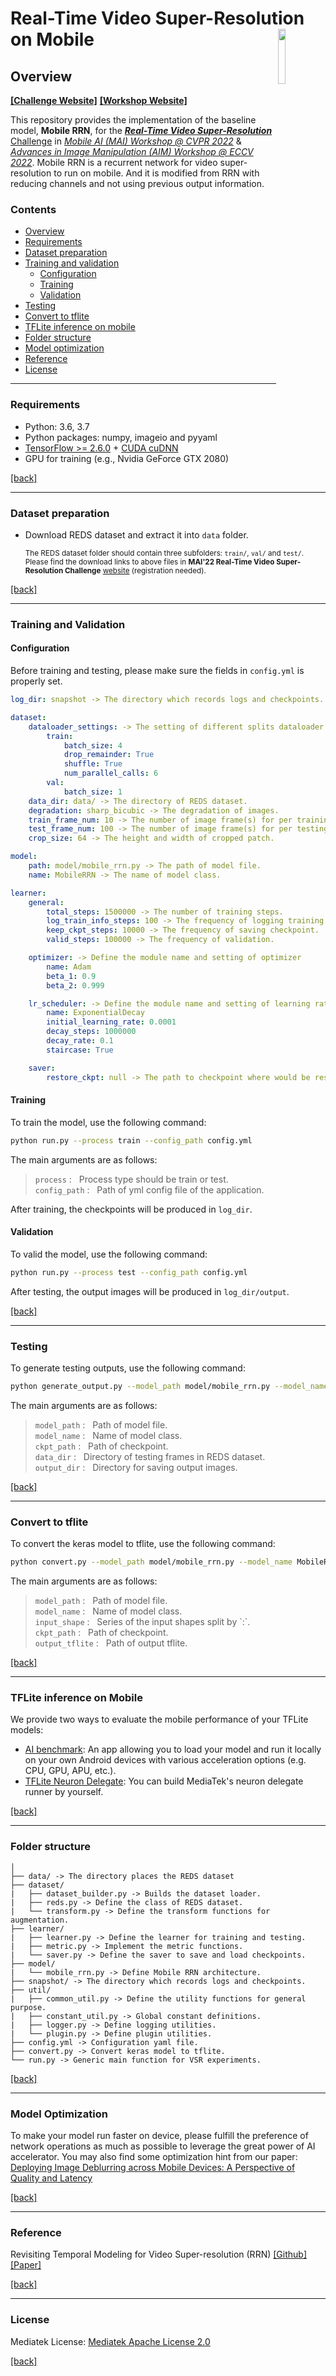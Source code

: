 # Real-Time Video Super-Resolution on Mobile [<img align="right" src="webpage/logo_MTK.png" width="15%">](https://www.mediatek.com/)

## Overview

[**[Challenge Website]**](https://codalab.lisn.upsaclay.fr/competitions/1756) [**[Workshop Website]**](http://ai-benchmark.com/workshops/mai/2022/)

This repository provides the implementation of the baseline model, **Mobile RRN**, for the [***Real-Time Video Super-Resolution*** Challenge](https://codalab.lisn.upsaclay.fr/competitions/1756) in [*Mobile AI (MAI) Workshop @ CVPR 2022*](http://ai-benchmark.com/workshops/mai/2022/) & [*Advances in Image Manipulation (AIM) Workshop @ ECCV 2022*](https://data.vision.ee.ethz.ch/cvl/aim22/). Mobile RRN is a recurrent network for video super-resolution to run on mobile. And it is modified from RRN with reducing channels and not using previous output information.

### Contents

- [Overview](#overview)
- [Requirements](#requirements)
- [Dataset preparation](#dataset-preparation)
- [Training and validation](#training-and-testing)
  - [Configuration](#configuration)
  - [Training](#training)
  - [Validation](#validation)
- [Testing](#testing)
- [Convert to tflite](#convert-to-tflite)
- [TFLite inference on mobile](#tflite-inference-on-mobile)
- [Folder structure](#folder-structure)
- [Model optimization](#model-optimization)
- [Reference](#reference)
- [License](#license)

---

### Requirements

- Python: 3.6, 3.7
- Python packages: numpy, imageio and pyyaml 
- [TensorFlow >= 2.6.0](https://www.tensorflow.org/install/) + [CUDA cuDNN](https://developer.nvidia.com/cudnn)
- GPU for training (e.g., Nvidia GeForce GTX 2080)

[[back]](#contents)

---

### Dataset preparation

- Download REDS dataset and extract it into `data` folder.

  <sub>The REDS dataset folder should contain three subfolders: `train/`, `val/` and `test/`. </sub>
  <sub>Please find the download links to above files in **MAI'22 Real-Time Video Super-Resolution Challenge** [website](https://codalab.lisn.upsaclay.fr/competitions/1756) (registration needed). </sub>

[[back]](#contents)

---

### Training and Validation

#### Configuration

Before training and testing, please make sure the fields in `config.yml` is properly set.

```yaml
log_dir: snapshot -> The directory which records logs and checkpoints. 

dataset:
    dataloader_settings: -> The setting of different splits dataloader.
        train:
            batch_size: 4
            drop_remainder: True
            shuffle: True
            num_parallel_calls: 6
        val:
            batch_size: 1
    data_dir: data/ -> The directory of REDS dataset.
    degradation: sharp_bicubic -> The degradation of images.
    train_frame_num: 10 -> The number of image frame(s) for per training step.
    test_frame_num: 100 -> The number of image frame(s) for per testing step.
    crop_size: 64 -> The height and width of cropped patch.

model:
    path: model/mobile_rrn.py -> The path of model file.
    name: MobileRRN -> The name of model class.

learner:
    general:
        total_steps: 1500000 -> The number of training steps.
        log_train_info_steps: 100 -> The frequency of logging training info.
        keep_ckpt_steps: 10000 -> The frequency of saving checkpoint.
        valid_steps: 100000 -> The frequency of validation.

    optimizer: -> Define the module name and setting of optimizer
        name: Adam
        beta_1: 0.9
        beta_2: 0.999

    lr_scheduler: -> Define the module name and setting of learning rate scheduler
        name: ExponentialDecay
        initial_learning_rate: 0.0001
        decay_steps: 1000000
        decay_rate: 0.1
        staircase: True

    saver:
        restore_ckpt: null -> The path to checkpoint where would be restored from.
```

#### Training

To train the model, use the following command:

```bash
python run.py --process train --config_path config.yml
```

The main arguments are as follows:

>```process``` : &nbsp; Process type should be train or test.<br/>
>```config_path``` : &nbsp; Path of yml config file of the application.<br/>

After training, the checkpoints will be produced in `log_dir`.

#### Validation

To valid the model, use the following command:

```bash
python run.py --process test --config_path config.yml
```

After testing, the output images will be produced in `log_dir/output`.

[[back]](#contents)

---

### Testing

To generate testing outputs, use the following command:

```bash
python generate_output.py --model_path model/mobile_rrn.py --model_name MobileRRN --ckpt_path snapshot/ckpt-* --data_dir=REDS/test/test_sharp_bicubic/X4/ --output_dir=results
```

The main arguments are as follows:

>```model_path``` : &nbsp; Path of model file.<br/>
>```model_name``` : &nbsp; Name of model class.<br/>
>```ckpt_path``` : &nbsp; Path of checkpoint.<br/>
>```data_dir``` : &nbsp; Directory of testing frames in REDS dataset.<br/>
>```output_dir``` : &nbsp; Directory for saving output images.<br/>

[[back]](#contents)

---

### Convert to tflite

To convert the keras model to tflite, use the following command:

```bash
python convert.py --model_path model/mobile_rrn.py --model_name MobileRRN --input_shapes 1,320,180,6:1,320,180,64 --ckpt_path snapshot/ckpt-* --output_tflite model.tflite
```

The main arguments are as follows:

>```model_path``` : &nbsp; Path of model file.<br/>
>```model_name``` : &nbsp; Name of model class.<br/>
>```input_shape``` : &nbsp; Series of the input shapes split by \`:\`.<br/>
>```ckpt_path``` : &nbsp; Path of checkpoint.<br/>
>```output_tflite``` : &nbsp; Path of output tflite.<br/>

[[back]](#contents)

---

### TFLite inference on Mobile

We provide two ways to evaluate the mobile performance of your TFLite models:

- [AI benchmark](https://ai-benchmark.com/): An app allowing you to load your model and run it locally on your own Android devices with various acceleration options (e.g. CPU, GPU, APU, etc.).
- [TFLite Neuron Delegate](https://github.com/MediaTek-NeuroPilot/tflite-neuron-delegate): You can build MediaTek's neuron delegate runner by yourself.

[[back]](#contents)

---

### Folder structure

```text
│
├── data/ -> The directory places the REDS dataset
├── dataset/
|   ├── dataset_builder.py -> Builds the dataset loader.
|   ├── reds.py -> Define the class of REDS dataset.
|   └── transform.py -> Define the transform functions for augmentation.
├── learner/
|   ├── learner.py -> Define the learner for training and testing.
|   ├── metric.py -> Implement the metric functions.
|   └── saver.py -> Define the saver to save and load checkpoints.
├── model/
|   └── mobile_rrn.py -> Define Mobile RRN architecture.
├── snapshot/ -> The directory which records logs and checkpoints. 
├── util/
|   ├── common_util.py -> Define the utility functions for general purpose.
|   ├── constant_util.py -> Global constant definitions.
|   ├── logger.py -> Define logging utilities.
|   └── plugin.py -> Define plugin utilities.
├── config.yml -> Configuration yaml file.
├── convert.py -> Convert keras model to tflite.
└── run.py -> Generic main function for VSR experiments.
```

[[back]](#contents)

---

### Model Optimization

To make your model run faster on device, please fulfill the preference of network operations as much as possible to leverage the great power of AI accelerator.
You may also find some optimization hint from our paper: [Deploying Image Deblurring across Mobile Devices: A Perspective of Quality and Latency](https://arxiv.org/abs/2004.12599)

[[back]](#contents)

---

### Reference

Revisiting Temporal Modeling for Video Super-resolution (RRN) [[Github]](https://github.com/junpan19/RRN) [[Paper]](https://arxiv.org/abs/2008.05765)

[[back]](#contents)

---

### License

Mediatek License: [Mediatek Apache License 2.0](LICENSE)

[[back]](#contents)
